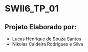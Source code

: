 # SWII6_TP_01

## Projeto Elaborado por:
- Lucas Henrique de Souza Santos
- Nikolas Caldeira Rodrigues e Silva
